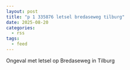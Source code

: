 ```yaml
---
layout: post
title: "p 1 335876 letsel bredaseweg tilburg"
date: 2025-08-20
categories: 
  - rss
tags: 
  - feed
---
```


Ongeval met letsel op Bredaseweg in Tilburg
